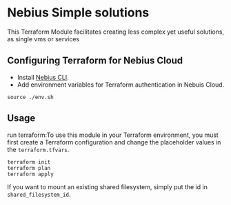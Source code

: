 # Nebius Simple solutions

This Terraform Module facilitates creating less complex yet useful solutions, as single vms or services
## Configuring Terraform for Nebius Cloud

- Install [Nebius CLI](https://docs.nebius.com/cli/install/).
- Add environment variables for Terraform authentication in Nebuis Cloud.

```
source ./env.sh
```

## Usage

run terraform:To use this module in your Terraform environment, you must first create a Terraform configuration and change the placeholder values in the `terraform.tfvars`.


```
terraform init
terraform plan
terraform apply
```

If you want to mount an existing shared filesystem, simply put the id in `shared_filesystem_id`.
